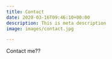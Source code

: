 ```yaml
---
title: Contact
date: 2020-03-16T09:46:10+00:00
description: This is meta description
image: images/contact.jpg

---
```

Contact me??